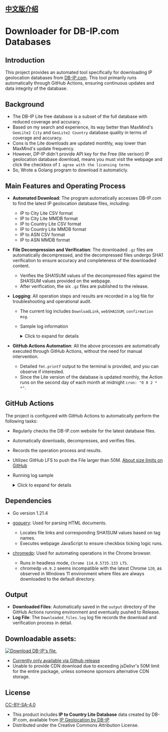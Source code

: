 ## [中文版介绍](https://github.com/MaurUppi/downloader/blob/main/README-CHS.md)

# Downloader for DB-IP.com Databases

## Introduction
This project provides an automated tool specifically for downloading IP geolocation databases from [DB-IP.com](https://db-ip.com). This tool primarily runs automatically through GitHub Actions, ensuring continuous updates and data integrity of the database.

## Background

- The DB-IP Lite free database is a subset of the full database with reduced coverage and accuracy.
- Based on my search and experience, its way better than MaxMind's `GeoLite2 City` and `GeoLite2 Country` database quality in terms of coverage and accuracy.
- Cons is the Lite downloads are updated monthly, way lower than MaxMind's update frequency.
- However, DP-IP didn't provide API key for the Free (lite verison) IP geolocation database download, means you must visit the webpage and click the checkbox of `I agree with the licensing terms`
- So, Wrote a Golang program to download it automaticly.

## Main Features and Operating Process
- **Automated Download**: The program automatically accesses DB-IP.com to find the latest IP geolocation database files, including:
  - IP to City Lite CSV format
  - IP to City Lite MMDB format
  - IP to Country Lite CSV format
  - IP to Country Lite MMDB format
  - IP to ASN CSV format
  - IP to ASN MMDB format 
- **File Decompression and Verification**: The downloaded `.gz` files are automatically decompressed, and the decompressed files undergo SHA1 verification to ensure accuracy and completeness of the downloaded content.
  - Verifies the SHA1SUM values of the decompressed files against the SHA1SUM values provided on the webpage.
  - After verification, the six `.gz` files are published to the release.
- **Logging**: All operation steps and results are recorded in a log file for troubleshooting and operational audit.
  - The current log includes `DownloadLink`, `webSHA1SUM`, `confirmation msg`.
  - Sample log information
    <details>
      <summary>Click to expand for details</summary>
      
        DownloadLink: https://download.db-ip.com/free/dbip-asn-lite-2023-12.csv.gz
        webSHA1SUM: 3ef88d64af8d52def008c57a91df32ba5e4fe38a
        DownloadLink: https://download.db-ip.com/free/dbip-asn-lite-2023-12.mmdb.gz
        webSHA1SUM: cb874eb996813d3ac911755e8ff5e6d138e56541
        dbip-asn-lite-2023-12.csv.gz had been decompressed and SHA1SUM matched with webpage's SHA1SUM value
        dbip-asn-lite-2023-12.mmdb.gz had been decompressed and SHA1SUM matched with webpage's SHA1SUM value   
      
    </details>

- **GitHub Actions Automation**: All the above processes are automatically executed through GitHub Actions, without the need for manual intervention.
  - Detailed `fmt.printf` output to the terminal is provided, and you can observe if interested.
  - Since the Lite version of the database is updated monthly, the Action runs on the second day of each month at midnight `cron: "0 0 2 * *"`.

## GitHub Actions
The project is configured with GitHub Actions to automatically perform the following tasks:
- Regularly checks the DB-IP.com website for the latest database files.
- Automatically downloads, decompresses, and verifies files.
- Records the operation process and results.
- Utilizec GitHub LFS to push the File larger than 50M. [About size limits on GitHub](https://docs.github.com/en/repositories/working-with-files/managing-large-files/about-large-files-on-github#about-size-limits-on-github)
- Running log sample
      <details>
      <summary>Click to expand for details</summary>
      
      Chrome path is : /opt/hostedtoolcache/chromium/114.0.5735.133/x64/chrome
      Working dir is : /home/runner/work/downloader/downloader
      ouput dir create : /home/runner/work/downloader/downloader/output
      chromedp allocator context created
      URL: https://db-ip.com/db/download/ip-to-asn-lite
      File Type: .csv.gz
      Download Link: https://download.db-ip.com/free/dbip-asn-lite-2023-12.csv.gz
      SHA1SUM: 3ef88d64af8d52def008c57a91df32ba5e4fe38a
      URL: https://db-ip.com/db/download/ip-to-asn-lite
      File Type: .mmdb.gz
      Download Link: https://download.db-ip.com/free/dbip-asn-lite-2023-12.mmdb.gz
      SHA1SUM: cb874eb996813d3ac911755e8ff5e6d138e56541
      License agreement visible
      Checked checkbox
      Download link visible
      Clicked mmdb file download link
      下载进度：0.00%
      下载进度：0.00%
      下载进度：100.00%
      下载进度：100.00%
      下载进度：100.00%
      CSV Download link visible
      Clicked CSV file download link
      下载进度：0.00%
      下载进度：0.00%
      下载进度：100.00%
      下载进度：100.00%
      下载进度：100.00%
      Processing file: /home/runner/work/downloader/downloader/output/dbip-asn-lite-2023-12.csv.gz
      Decompressing file: /home/runner/work/downloader/downloader/output/dbip-asn-lite-2023-12.csv.gz to /home/runner/work/downloader/downloader/output/dbip-asn-lite-2023-12.csv
      dbip-asn-lite-2023-12.csv.gz had been decompressed and SHA1SUM matched with webpage's SHA1SUM value
      Processing file: /home/runner/work/downloader/downloader/output/dbip-asn-lite-2023-12.mmdb.gz
      Decompressing file: /home/runner/work/downloader/downloader/output/dbip-asn-lite-2023-12.mmdb.gz to /home/runner/work/downloader/downloader/output/dbip-asn-lite-2023-12.mmdb
      dbip-asn-lite-2023-12.mmdb.gz had been decompressed and SHA1SUM matched with webpage's SHA1SUM value
      URL: https://db-ip.com/db/download/ip-to-country-lite
      File Type: .mmdb.gz
      Download Link: https://download.db-ip.com/free/dbip-country-lite-2023-12.mmdb.gz
      SHA1SUM: a14ed000e7eea06b409dc34a2a6572babf3ef921
      URL: https://db-ip.com/db/download/ip-to-country-lite
      File Type: .csv.gz
      Download Link: https://download.db-ip.com/free/dbip-country-lite-2023-12.csv.gz
      SHA1SUM: fc5b4422ac7a8a52b336509d4f344c5052fe1825
      License agreement visible
      Checked checkbox
      Download link visible
      Clicked mmdb file download link
      下载进度：0.00%
      下载进度：0.00%
      下载进度：100.00%
      下载进度：100.00%
      下载进度：100.00%
      CSV Download link visible
      Clicked CSV file download link
      下载进度：0.00%
      下载进度：0.00%
      下载进度：100.00%
      下载进度：100.00%
      下载进度：100.00%
      Processing file: /home/runner/work/downloader/downloader/output/dbip-country-lite-2023-12.csv.gz
      Decompressing file: /home/runner/work/downloader/downloader/output/dbip-country-lite-2023-12.csv.gz to /home/runner/work/downloader/downloader/output/dbip-country-lite-2023-12.csv
      dbip-country-lite-2023-12.csv.gz had been decompressed and SHA1SUM matched with webpage's SHA1SUM value
      Processing file: /home/runner/work/downloader/downloader/output/dbip-country-lite-2023-12.mmdb.gz
      Decompressing file: /home/runner/work/downloader/downloader/output/dbip-country-lite-2023-12.mmdb.gz to /home/runner/work/downloader/downloader/output/dbip-country-lite-2023-12.mmdb
      dbip-country-lite-2023-12.mmdb.gz had been decompressed and SHA1SUM matched with webpage's SHA1SUM value
      URL: https://db-ip.com/db/download/ip-to-city-lite
      File Type: .csv.gz
      Download Link: https://download.db-ip.com/free/dbip-city-lite-2023-12.csv.gz
      SHA1SUM: e93d44a611ee181c04cdec360432d6c196a3bc0b
      URL: https://db-ip.com/db/download/ip-to-city-lite
      File Type: .mmdb.gz
      Download Link: https://download.db-ip.com/free/dbip-city-lite-2023-12.mmdb.gz
      SHA1SUM: e1a6ab58d7858b5e8cec9c6722c5f52d0db99092
      License agreement visible
      Checked checkbox
      Download link visible
      Clicked mmdb file download link
      下载进度：0.00%
      下载进度：0.00%
      下载进度：100.00%
      下载进度：100.00%
      下载进度：100.00%
      CSV Download link visible
      Clicked CSV file download link
      下载进度：0.00%
      下载进度：0.00%
      下载进度：60.76%
      下载进度：100.00%
      下载进度：100.00%
      下载进度：100.00%
      Processing file: /home/runner/work/downloader/downloader/output/dbip-city-lite-2023-12.csv.gz
      Decompressing file: /home/runner/work/downloader/downloader/output/dbip-city-lite-2023-12.csv.gz to /home/runner/work/downloader/downloader/output/dbip-city-lite-2023-12.csv
      dbip-city-lite-2023-12.csv.gz had been decompressed and SHA1SUM matched with webpage's SHA1SUM value
      Processing file: /home/runner/work/downloader/downloader/output/dbip-city-lite-2023-12.mmdb.gz
      Decompressing file: /home/runner/work/downloader/downloader/output/dbip-city-lite-2023-12.mmdb.gz to /home/runner/work/downloader/downloader/output/dbip-city-lite-2023-12.mmdb
      dbip-city-lite-2023-12.mmdb.gz had been decompressed and SHA1SUM matched with webpage's SHA1SUM value    
      
    </details>

## Dependencies
- Go version 1.21.4
- [goquery](https://github.com/PuerkitoBio/goquery): Used for parsing HTML documents.
  - Locates file links and corresponding SHA1SUM values based on tag names.
  - Executes webpage JavaScript to ensure checkbox ticking logic runs.
    
- [chromedp](https://github.com/chromedp/chromedp): Used for automating operations in the Chrome browser.
  - Runs in headless mode, `Chrome 114.0.5735.133 LTS`.
  - chromedp `v0.9.2` seems incompatible with the latest Chrome `120`, as observed in Windows 11 environment where files are always downloaded to the default directory.

## Output
- **Downloaded Files**: Automatically saved in the `output` directory of the GitHub Actions running environment and eventually pushed to Release.
- **Log File**: The `Downloaded_files.log` log file records the download and verification process in detail.



## Downloadable assets:
[![Download DB-IP's file.](https://github.com/MaurUppi/downloader/actions/workflows/downlaoder.yml/badge.svg?branch=main)](https://github.com/MaurUppi/downloader/actions/workflows/downlaoder.yml)
- [Currently only available via Github release](https://github.com/MaurUppi/downloader/releases)
- Unable to provide CDN download due to exceeding jsDelivr's 50M limit for the entire package, unless someone sponsors alternative CDN storage.


## License

[CC-BY-SA-4.0](https://creativecommons.org/licenses/by-sa/4.0/)

- This product includes **IP to Country Lite Database** data created by DB-IP.com, available from [IP Geolocation by DB-IP](https://db-ip.com)
- Distributed under the Creative Commons Attribution License.
